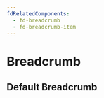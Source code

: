 ```yaml
---
fdRelatedComponents:
  - fd-breadcrumb
  - fd-breadcrumb-item
---
```


# Breadcrumb

## Default Breadcrumb

<d-example name="default">
</d-example>
